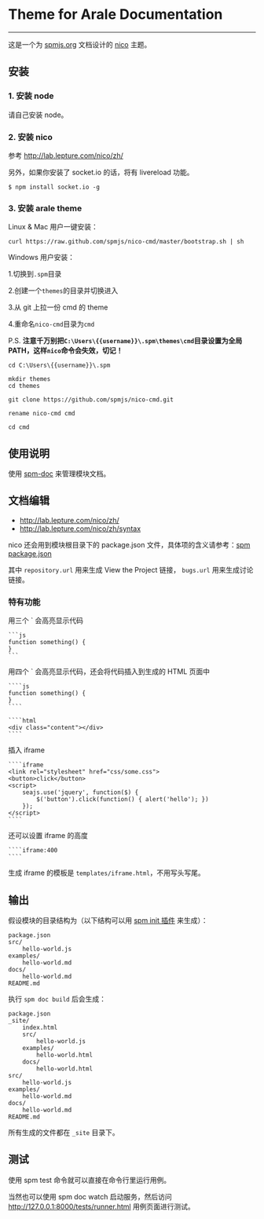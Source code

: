 # Theme for Arale Documentation

---

这是一个为 [spmjs.org](http://spmjs.org) 文档设计的 [nico](http://lab.lepture.com/nico/) 主题。


## 安装


### 1. 安装 node

请自己安装 node。


### 2. 安装 nico

参考 http://lab.lepture.com/nico/zh/

另外，如果你安装了 socket.io 的话，将有 livereload 功能。

```
$ npm install socket.io -g
```

### 3. 安装 arale theme

Linux & Mac 用户一键安装：

```
curl https://raw.github.com/spmjs/nico-cmd/master/bootstrap.sh | sh
```

Windows 用户安装：

1.切换到`.spm`目录

2.创建一个`themes`的目录并切换进入

3.从 git 上拉一份 cmd 的 theme

4.重命名`nico-cmd`目录为`cmd`

P.S. __注意千万别把`C:\Users\{{username}}\.spm\themes\cmd`目录设置为全局PATH，这样`nico`命令会失效，切记！__

```
cd C:\Users\{{username}}\.spm

mkdir themes
cd themes

git clone https://github.com/spmjs/nico-cmd.git

rename nico-cmd cmd

cd cmd
```

## 使用说明

使用 [spm-doc](https://github.com/spmjs/spm-doc) 来管理模块文档。

## 文档编辑

- http://lab.lepture.com/nico/zh/
- http://lab.lepture.com/nico/zh/syntax

nico 还会用到模块根目录下的 package.json 文件，具体项的含义请参考：[spm package.json](https://github.com/spmjs/spm/wiki/package.json)

其中 ``repository.url`` 用来生成 View the Project 链接， ``bugs.url`` 用来生成讨论链接。


### 特有功能

用三个 ` 会高亮显示代码

    ```js
    function something() {
    }
    ```

用四个 ` 会高亮显示代码，还会将代码插入到生成的 HTML 页面中

    ````js
    function something() {
    }
    ````

    ````html
    <div class="content"></div>
    ````

插入 iframe

    ````iframe
    <link rel="stylesheet" href="css/some.css">
    <button>click</button>
    <script>
        seajs.use('jquery', function($) {
            $('button').click(function() { alert('hello'); })
        });
    </script>
    ````

还可以设置 iframe 的高度

    ````iframe:400
    ````

生成 iframe 的模板是 `templates/iframe.html`，不用写头写尾。



## 输出

假设模块的目录结构为（以下结构可以用 [spm init 插件](https://github.com/spmjs/spm-init) 来生成）：

```
package.json
src/
    hello-world.js
examples/
    hello-world.md
docs/
    hello-world.md
README.md
```

执行 `spm doc build` 后会生成：

```
package.json
_site/
    index.html
    src/
        hello-world.js
    examples/
        hello-world.html
    docs/
        hello-world.html
src/
    hello-world.js
examples/
    hello-world.md
docs/
    hello-world.md
README.md
```

所有生成的文件都在 `_site` 目录下。


## 测试

使用 spm test 命令就可以直接在命令行里运行用例。

当然也可以使用 spm doc watch 启动服务，然后访问 http://127.0.0.1:8000/tests/runner.html 用例页面进行测试。
